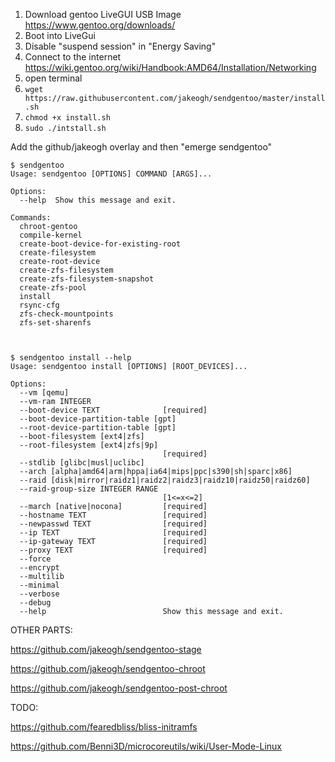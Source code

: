 1. Download gentoo LiveGUI USB Image https://www.gentoo.org/downloads/
2. Boot into LiveGui
2. Disable "suspend session" in "Energy Saving"
3. Connect to the internet https://wiki.gentoo.org/wiki/Handbook:AMD64/Installation/Networking
3. open terminal
4. `wget https://raw.githubusercontent.com/jakeogh/sendgentoo/master/install.sh`
5. `chmod +x install.sh`
6. `sudo ./intstall.sh`



Add the github/jakeogh overlay and then "emerge sendgentoo"

```
$ sendgentoo
Usage: sendgentoo [OPTIONS] COMMAND [ARGS]...

Options:
  --help  Show this message and exit.

Commands:
  chroot-gentoo
  compile-kernel
  create-boot-device-for-existing-root
  create-filesystem
  create-root-device
  create-zfs-filesystem
  create-zfs-filesystem-snapshot
  create-zfs-pool
  install
  rsync-cfg
  zfs-check-mountpoints
  zfs-set-sharenfs



$ sendgentoo install --help
Usage: sendgentoo install [OPTIONS] [ROOT_DEVICES]...

Options:
  --vm [qemu]
  --vm-ram INTEGER
  --boot-device TEXT              [required]
  --boot-device-partition-table [gpt]
  --root-device-partition-table [gpt]
  --boot-filesystem [ext4|zfs]
  --root-filesystem [ext4|zfs|9p]
                                  [required]
  --stdlib [glibc|musl|uclibc]
  --arch [alpha|amd64|arm|hppa|ia64|mips|ppc|s390|sh|sparc|x86]
  --raid [disk|mirror|raidz1|raidz2|raidz3|raidz10|raidz50|raidz60]
  --raid-group-size INTEGER RANGE
                                  [1<=x<=2]
  --march [native|nocona]         [required]
  --hostname TEXT                 [required]
  --newpasswd TEXT                [required]
  --ip TEXT                       [required]
  --ip-gateway TEXT               [required]
  --proxy TEXT                    [required]
  --force
  --encrypt
  --multilib
  --minimal
  --verbose
  --debug
  --help                          Show this message and exit.

```

OTHER PARTS:

https://github.com/jakeogh/sendgentoo-stage

https://github.com/jakeogh/sendgentoo-chroot

https://github.com/jakeogh/sendgentoo-post-chroot


TODO:

https://github.com/fearedbliss/bliss-initramfs

https://github.com/Benni3D/microcoreutils/wiki/User-Mode-Linux
